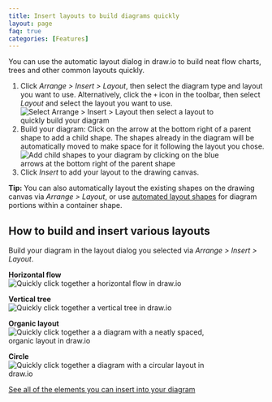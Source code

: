 ```yaml
---
title: Insert layouts to build diagrams quickly
layout: page
faq: true
categories: [Features]
---
```


You can use the automatic layout dialog in draw.io to build neat flow charts, trees and other common layouts quickly. 

1. Click _Arrange > Insert > Layout_, then select the diagram type and layout you want to use.  Alternatively, click the ``+`` icon in the toolbar, then select _Layout_ and select the layout you want to use.
<br /><img src="/assets/img/blog/arrange-insert-layout.png" style="width=100%;max-width:400px;height:auto;" alt="Select Arrange > Insert > Layout then select a layout to quickly build your diagram">
2. Build your diagram: Click on the arrow at the bottom right of a parent shape to add a child shape. The shapes already in the diagram will be automatically moved to make space for it following the layout you chose.
<br /><img src="/assets/img/blog/insert-layout-horizontal-flow.png" style="width=100%;max-width:400px;height:auto;" alt="Add child shapes to your diagram by clicking on the blue arrows at the bottom right of the parent shape">
3. Click _Insert_ to add your layout to the drawing canvas. 

**Tip:** You can also automatically layout the existing shapes on the drawing canvas via _Arrange > Layout_, or use [automated layout shapes](/blog/automated-layout-shapes.html) for diagram portions within a container shape.

## How to build and insert various layouts

Build your diagram in the layout dialog you selected via _Arrange > Insert > Layout_.

**Horizontal flow**
<br /><img src="/assets/img/blog/layout-horizontal-flow.gif" style="width=100%;max-width:400px;height:auto;" alt="Quickly click together a horizontal flow in draw.io">

**Vertical tree**
<br /><img src="/assets/img/blog/layout-vertical-tree.gif" style="width=100%;max-width:400px;height:auto;" alt="Quickly click together a vertical tree in draw.io">

**Organic layout**
<br /><img src="/assets/img/blog/layout-organic.gif" style="width=100%;max-width:400px;height:auto;" alt="Quickly click together a a diagram with a neatly spaced, organic layout in draw.io">

**Circle**
<br /><img src="/assets/img/blog/layout-circle.gif" style="width=100%;max-width:400px;height:auto;" alt="Quickly click together a diagram with a circular layout in draw.io">

[See all of the elements you can insert into your diagram](/doc/faq/arrange-insert-menu.html)

